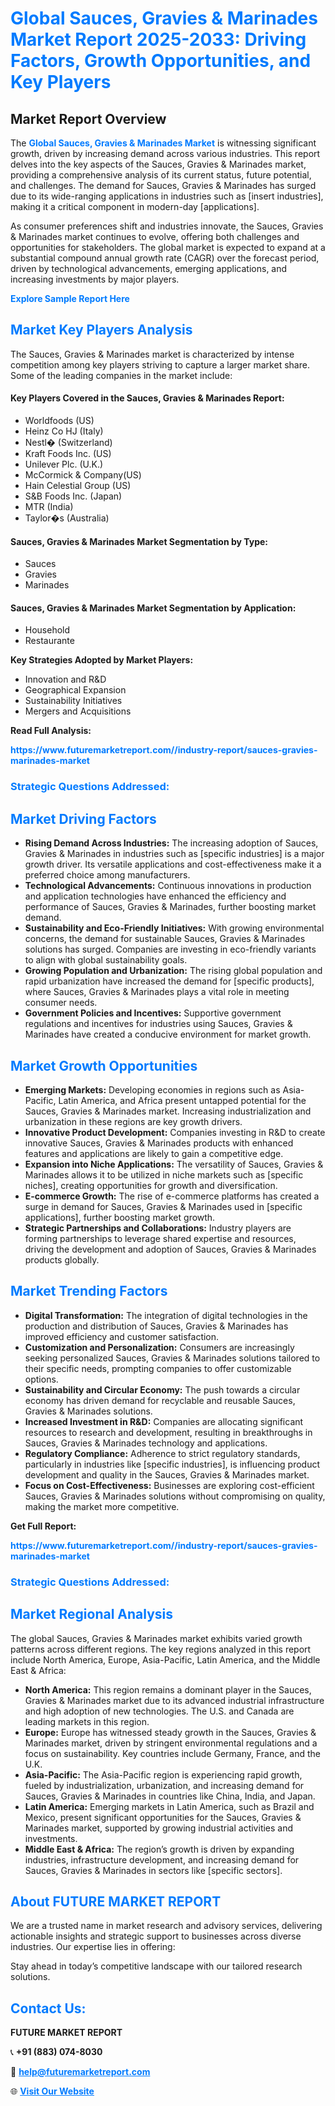<h1 style="color: #007BFF;">Global Sauces, Gravies & Marinades Market Report 2025-2033: Driving Factors, Growth Opportunities, and Key Players</h1>

<section id="overview">
<h2>Market Report Overview</h2>
<p>The <a href="https://www.futuremarketreport.com//industry-report/sauces-gravies-marinades-market" style="color: #007BFF; text-decoration: none;"><strong>Global Sauces, Gravies & Marinades Market</strong></a> is witnessing significant growth, driven by increasing demand across various industries. This report delves into the key aspects of the Sauces, Gravies & Marinades market, providing a comprehensive analysis of its current status, future potential, and challenges. The demand for Sauces, Gravies & Marinades has surged due to its wide-ranging applications in industries such as [insert industries], making it a critical component in modern-day [applications].</p>
<p>As consumer preferences shift and industries innovate, the Sauces, Gravies & Marinades market continues to evolve, offering both challenges and opportunities for stakeholders. The global market is expected to expand at a substantial compound annual growth rate (CAGR) over the forecast period, driven by technological advancements, emerging applications, and increasing investments by major players.</p>
</section>

<section id="overview">
<p><a href="https://www.futuremarketreport.com//request-sample/reportId=63022" style="color: #007BFF; text-decoration: none;"><strong>Explore Sample Report Here</strong></a></p>
</section>

<section id="key-players">
<h2 style="color: #007BFF;">Market Key Players Analysis</h2>
<p>The Sauces, Gravies & Marinades market is characterized by intense competition among key players striving to capture a larger market share. Some of the leading companies in the market include:</p>
<h4>Key Players Covered in the Sauces, Gravies & Marinades Report:</h4>
<ul><li>Worldfoods (US)</li><li>Heinz Co HJ (Italy)</li><li>Nestl� (Switzerland)</li><li>Kraft Foods Inc. (US)</li><li>Unilever Plc. (U.K.)</li><li>McCormick &amp; Company(US)</li><li>Hain Celestial Group (US)</li><li>S&amp;B Foods Inc. (Japan)</li><li>MTR (India)</li><li>Taylor�s (Australia)</li></ul>
<h4>Sauces, Gravies & Marinades Market Segmentation by Type:</h4>
<ul><li>Sauces</li><li>Gravies</li><li>Marinades</li></ul>

<h4>Sauces, Gravies & Marinades Market Segmentation by Application:</h4>
<ul><li>Household</li><li>Restaurante</li></ul>
<p><strong>Key Strategies Adopted by Market Players:</strong></p>
<ul>
<li>Innovation and R&D</li>
<li>Geographical Expansion</li>
<li>Sustainability Initiatives</li>
<li>Mergers and Acquisitions</li>
</ul>
</section>

<section>
<p><strong>Read Full Analysis: </strong></p><a href="https://www.futuremarketreport.com//industry-report/sauces-gravies-marinades-market" style="color: #007BFF; text-decoration: none;"><strong>https://www.futuremarketreport.com//industry-report/sauces-gravies-marinades-market</strong></a>
<h3 style="color: #007BFF;">Strategic Questions Addressed:</h3>
</section>

<section id="driving-factors">
<h2 style="color: #007BFF;">Market Driving Factors</h2>
<ul>
<li><strong>Rising Demand Across Industries:</strong> The increasing adoption of Sauces, Gravies & Marinades in industries such as [specific industries] is a major growth driver. Its versatile applications and cost-effectiveness make it a preferred choice among manufacturers.</li>
<li><strong>Technological Advancements:</strong> Continuous innovations in production and application technologies have enhanced the efficiency and performance of Sauces, Gravies & Marinades, further boosting market demand.</li>
<li><strong>Sustainability and Eco-Friendly Initiatives:</strong> With growing environmental concerns, the demand for sustainable Sauces, Gravies & Marinades solutions has surged. Companies are investing in eco-friendly variants to align with global sustainability goals.</li>
<li><strong>Growing Population and Urbanization:</strong> The rising global population and rapid urbanization have increased the demand for [specific products], where Sauces, Gravies & Marinades plays a vital role in meeting consumer needs.</li>
<li><strong>Government Policies and Incentives:</strong> Supportive government regulations and incentives for industries using Sauces, Gravies & Marinades have created a conducive environment for market growth.</li>
</ul>
</section>

<section id="growth-opportunities">
<h2 style="color: #007BFF;">Market Growth Opportunities</h2>
<ul>
<li><strong>Emerging Markets:</strong> Developing economies in regions such as Asia-Pacific, Latin America, and Africa present untapped potential for the Sauces, Gravies & Marinades market. Increasing industrialization and urbanization in these regions are key growth drivers.</li>
<li><strong>Innovative Product Development:</strong> Companies investing in R&D to create innovative Sauces, Gravies & Marinades products with enhanced features and applications are likely to gain a competitive edge.</li>
<li><strong>Expansion into Niche Applications:</strong> The versatility of Sauces, Gravies & Marinades allows it to be utilized in niche markets such as [specific niches], creating opportunities for growth and diversification.</li>
<li><strong>E-commerce Growth:</strong> The rise of e-commerce platforms has created a surge in demand for Sauces, Gravies & Marinades used in [specific applications], further boosting market growth.</li>
<li><strong>Strategic Partnerships and Collaborations:</strong> Industry players are forming partnerships to leverage shared expertise and resources, driving the development and adoption of Sauces, Gravies & Marinades products globally.</li>
</ul>
</section>

<section id="trending-factors">
<h2 style="color: #007BFF;">Market Trending Factors</h2>
<ul>
<li><strong>Digital Transformation:</strong> The integration of digital technologies in the production and distribution of Sauces, Gravies & Marinades has improved efficiency and customer satisfaction.</li>
<li><strong>Customization and Personalization:</strong> Consumers are increasingly seeking personalized Sauces, Gravies & Marinades solutions tailored to their specific needs, prompting companies to offer customizable options.</li>
<li><strong>Sustainability and Circular Economy:</strong> The push towards a circular economy has driven demand for recyclable and reusable Sauces, Gravies & Marinades solutions.</li>
<li><strong>Increased Investment in R&D:</strong> Companies are allocating significant resources to research and development, resulting in breakthroughs in Sauces, Gravies & Marinades technology and applications.</li>
<li><strong>Regulatory Compliance:</strong> Adherence to strict regulatory standards, particularly in industries like [specific industries], is influencing product development and quality in the Sauces, Gravies & Marinades market.</li>
<li><strong>Focus on Cost-Effectiveness:</strong> Businesses are exploring cost-efficient Sauces, Gravies & Marinades solutions without compromising on quality, making the market more competitive.</li>
</ul>
</section>

<section>
<p><strong>Get Full Report: </strong></p><a href="https://www.futuremarketreport.com//industry-report/sauces-gravies-marinades-market" style="color: #007BFF; text-decoration: none;"><strong>https://www.futuremarketreport.com//industry-report/sauces-gravies-marinades-market</strong></a>
<h3 style="color: #007BFF;">Strategic Questions Addressed:</h3>
</section>


<section id="regional-analysis">
<h2 style="color: #007BFF;">Market Regional Analysis</h2>
<p>The global Sauces, Gravies & Marinades market exhibits varied growth patterns across different regions. The key regions analyzed in this report include North America, Europe, Asia-Pacific, Latin America, and the Middle East & Africa:</p>
<ul>
<li><strong>North America:</strong> This region remains a dominant player in the Sauces, Gravies & Marinades market due to its advanced industrial infrastructure and high adoption of new technologies. The U.S. and Canada are leading markets in this region.</li>
<li><strong>Europe:</strong> Europe has witnessed steady growth in the Sauces, Gravies & Marinades market, driven by stringent environmental regulations and a focus on sustainability. Key countries include Germany, France, and the U.K.</li>
<li><strong>Asia-Pacific:</strong> The Asia-Pacific region is experiencing rapid growth, fueled by industrialization, urbanization, and increasing demand for Sauces, Gravies & Marinades in countries like China, India, and Japan.</li>
<li><strong>Latin America:</strong> Emerging markets in Latin America, such as Brazil and Mexico, present significant opportunities for the Sauces, Gravies & Marinades market, supported by growing industrial activities and investments.</li>
<li><strong>Middle East & Africa:</strong> The region’s growth is driven by expanding industries, infrastructure development, and increasing demand for Sauces, Gravies & Marinades in sectors like [specific sectors].</li>
</ul>
</section>

<footer>
<h2 style="color: #007BFF;">About FUTURE MARKET REPORT</h2>
<p>We are a trusted name in market research and advisory services, delivering actionable insights and strategic support to businesses across diverse industries. Our expertise lies in offering:</p>

<p>Stay ahead in today’s competitive landscape with our tailored research solutions.</p>

<h2 style="color: #007BFF;">Contact Us:</h2>
<p><strong>FUTURE MARKET REPORT</strong></p>
<p>📞 <strong>+91 (883) 074-8030</strong></p>
<p>📧 <strong><a href="mailto:help@futuremarketreport.com" style="color: #007BFF;">help@futuremarketreport.com</a></strong></p>
<p>🌐 <strong><a href="https://www.futuremarketreport.com/" style="color: #007BFF;">Visit Our Website</a></strong></p>
</footer>